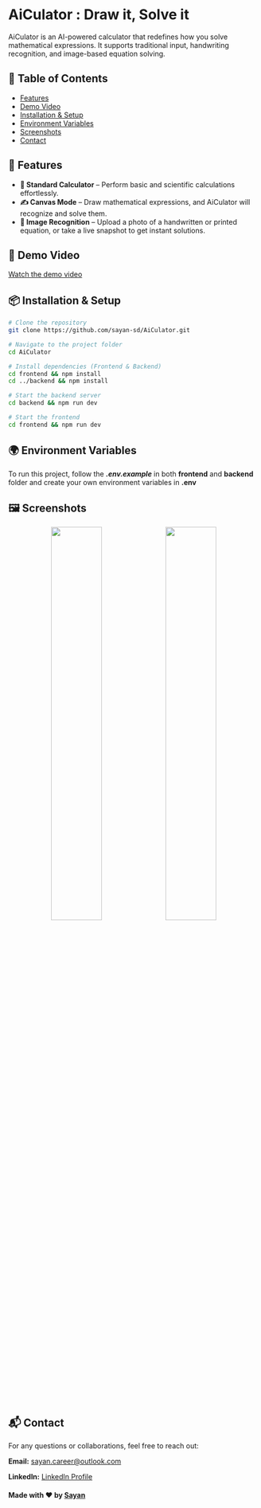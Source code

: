 ﻿# AiCulator : Draw it, Solve it

AiCulator is an AI-powered calculator that redefines how you solve mathematical expressions. It supports traditional input, handwriting recognition, and image-based equation solving.

## 📌 Table of Contents

- [Features](#-features)
- [Demo Video](#-demo-video)
- [Installation & Setup](#-installation--setup)
- [Environment Variables](#-environment-variables)
- [Screenshots](#-screenshots)  
- [Contact](#-contact)



## 🚀 Features

- **🔢 Standard Calculator** – Perform basic and scientific calculations effortlessly.
- **✍️ Canvas Mode** – Draw mathematical expressions, and AiCulator will recognize and solve them.
- **📸 Image Recognition** – Upload a photo of a handwritten or printed equation, or take a live snapshot to get instant solutions.



## 🎥 Demo Video

[Watch the demo video](https://bit.ly/ai-culator_demo)



## 📦 Installation & Setup
```bash
# Clone the repository
git clone https://github.com/sayan-sd/AiCulator.git

# Navigate to the project folder
cd AiCulator

# Install dependencies (Frontend & Backend)
cd frontend && npm install
cd ../backend && npm install

# Start the backend server
cd backend && npm run dev

# Start the frontend
cd frontend && npm run dev
```



## 🌍 Environment Variables

To run this project, follow the ***.env.example*** in both **frontend** and **backend** folder and create your own environment variables in **.env**



## 🖼️ Screenshots

<p align="center">
  <img src="https://res.cloudinary.com/dkkwuulf9/image/upload/v1741269992/Untitled_design_16_m3vlbc.png" width="45%" />
  <img src="https://res.cloudinary.com/dkkwuulf9/image/upload/v1741269993/Macbook-Air-aiculator.netlify.app_1_kbstca.png" width="45%" />
</p>




## 📬 Contact

For any questions or collaborations, feel free to reach out:

**Email:** [sayan.career@outlook.com](mailto:sayan.career@outlook.com)

**LinkedIn:** [LinkedIn Profile](https://www.linkedin.com/in/sayan-sd)

#### Made with ❤️ by [Sayan](https://github.com/sayan-sd)

